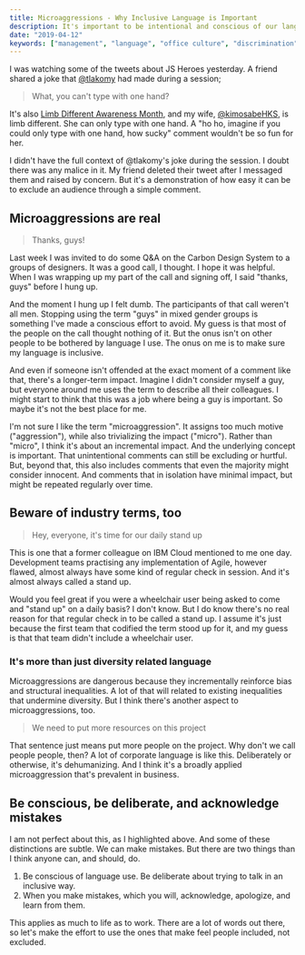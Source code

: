 ```yaml
---
title: Microaggressions - Why Inclusive Language is Important
description: It's important to be intentional and conscious of our language. Microaggressions are real, and even seemingly trivial comments can exclude others, or have incremental impact over time. 
date: "2019-04-12"
keywords: ["management", "language", "office culture", "discrimination", "diversity"]
---
```


I was watching some of the tweets about JS Heroes yesterday. A friend shared a joke that [@tlakomy]('https://twitter.com/tlakomy') had made during a session;

> What, you can't type with one hand?

It's also [Limb Different Awareness Month]('https://www.amputee-coalition.org/events-programs/limb-loss-awareness-month/'_), and my wife, [@kimosabeHKS]('https://twitter.com/kimosabeHKS'), is limb different. She can only type with one hand. A "ho ho, imagine if you could only type with one hand, how sucky" comment wouldn't be so fun for her.

I didn't have the full context of @tlakomy's joke during the session. I doubt there was any malice in it. My friend deleted their tweet after I messaged them and raised by concern. But it's a demonstration of how easy it can be to exclude an audience through a simple comment.

## Microaggressions are real

> Thanks, guys!

Last week I was invited to do some Q&A on the Carbon Design System to a groups of designers. It was a good call, I thought. I hope it was helpful. When I was wrapping up my part of the call and signing off, I said "thanks, guys" before I hung up.

And the moment I hung up I felt dumb. The participants of that call weren't all men. Stopping using the term "guys" in mixed gender groups is something I've made a conscious effort to avoid. My guess is that most of the people on the call thought nothing of it. But the onus isn't on other people to be bothered by language I use. The onus on me is to make sure my language is inclusive.

And even if someone isn't offended at the exact moment of a comment like that, there's a longer-term impact. Imagine I didn't consider myself a guy, but everyone around me uses the term to describe all their colleagues. I might start to think that this was a job where being a guy is important. So maybe it's not the best place for me.

I'm not sure I like the term "microaggression". It assigns too much motive ("aggression"), while also trivializing the impact ("micro"). Rather than "micro", I think it's about an incremental impact. And the underlying concept is important. That unintentional comments can still be excluding or hurtful. But, beyond that, this also includes comments that even the majority might consider innocent. And comments that in isolation have minimal impact, but might be repeated regularly over time.

## Beware of industry terms, too

> Hey, everyone, it's time for our daily stand up

This is one that a former colleague on IBM Cloud mentioned to me one day. Development teams practising any implementation of Agile, however flawed, almost always have some kind of regular check in session. And it's almost always called a stand up.

Would you feel great if you were a wheelchair user being asked to come and "stand up" on a daily basis? I don't know. But I do know there's no real reason for that regular check in to be called a stand up. I assume it's just because the first team that codified the term stood up for it, and my guess is that that team didn't include a wheelchair user.

### It's more than just diversity related language

Microaggressions are dangerous because they incrementally reinforce bias and structural inequalities. A lot of that will related to existing inequalities that undermine diversity. But I think there's another aspect to microaggressions, too.

> We need to put more resources on this project

That sentence just means put more people on the project. Why don't we call people people, then? A lot of corporate language is like this. Deliberately or otherwise, it's dehumanizing. And I think it's a broadly applied microaggression that's prevalent in business.

## Be conscious, be deliberate, and acknowledge mistakes

I am not perfect about this, as I highlighted above. And some of these distinctions are subtle. We can make mistakes. But there are two things than I think anyone can, and should, do.

1. Be conscious of language use. Be deliberate about trying to talk in an inclusive way. 
2. When you make mistakes, which you will, acknowledge, apologize, and learn from them.

This applies as much to life as to work. There are a lot of words out there, so let's make the effort to use the ones that make feel people included, not excluded.